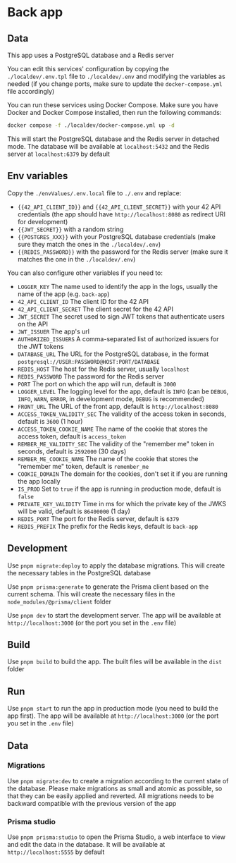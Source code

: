 # Back app

## Data

This app uses a PostgreSQL database and a Redis server

You can edit this services' configuration by copying the `./localdev/.env.tpl` file to `./localdev/.env` and modifying the variables as needed (if you change ports, make sure to update the `docker-compose.yml` file accordingly)

You can run these services using Docker Compose. Make sure you have Docker and Docker Compose installed, then run the following commands:

```bash
docker compose -f ./localdev/docker-compose.yml up -d
```

This will start the PostgreSQL database and the Redis server in detached mode. The database will be available at `localhost:5432` and the Redis server at `localhost:6379` by default

## Env variables

Copy the `./envValues/.env.local` file to `./.env` and replace:
-   `{{42_API_CLIENT_ID}}` and `{{42_API_CLIENT_SECRET}}` with your 42 API credentials (the app should have `http://localhost:8080` as redirect URI for development)
-   `{{JWT_SECRET}}` with a random string
-   `{{POSTGRES_XXX}}` with your PostgreSQL database credentials (make sure they match the ones in the `./localdev/.env`)
-   `{{REDIS_PASSWORD}}` with the password for the Redis server (make sure it matches the one in the `./localdev/.env`)

You can also configure other variables if you need to:

-   `LOGGER_KEY` The name used to identify the app in the logs, usually the name of the app (e.g. `back-app`)
-   `42_API_CLIENT_ID` The client ID for the 42 API
-   `42_API_CLIENT_SECRET` The client secret for the 42 API
-   `JWT_SECRET` The secret used to sign JWT tokens that authenticate users on the API
-   `JWT_ISSUER` The app's url
-	`AUTHORIZED_ISSUERS` A comma-separated list of authorized issuers for the JWT tokens
-   `DATABASE_URL` The URL for the PostgreSQL database, in the format `postgresql://USER:PASSWORD@HOST:PORT/DATABASE`
-   `REDIS_HOST` The host for the Redis server, usually `localhost`
-   `REDIS_PASSWORD` The password for the Redis server
-   `PORT` The port on which the app will run, default is `3000`
-   `LOGGER_LEVEL` The logging level for the app, default is `INFO` (can be `DEBUG`, `INFO`, `WARN`, `ERROR`, in development mode, `DEBUG` is recommended)
-   `FRONT_URL` The URL of the front app, default is `http://localhost:8080`
-   `ACCESS_TOKEN_VALIDITY_SEC` The validity of the access token in seconds, default is `3600` (1 hour)
-   `ACCESS_TOKEN_COOKIE_NAME` The name of the cookie that stores the access token, default is `access_token`
-   `REMBER_ME_VALIDITY_SEC` The validity of the "remember me" token in seconds, default is `2592000` (30 days)
-   `REMBER_ME_COOKIE_NAME` The name of the cookie that stores the "remember me" token, default is `remember_me`
-   `COOKIE_DOMAIN` The domain for the cookies, don't set it if you are running the app locally
-   `IS_PROD` Set to `true` if the app is running in production mode, default is `false`
-   `PRIVATE_KEY_VALIDITY` Time in ms for which the private key of the JWKS will be valid, default is `86400000` (1 day)
-   `REDIS_PORT` The port for the Redis server, default is `6379`
-	`REDIS_PREFIX` The prefix for the Redis keys, default is `back-app`

## Development

Use `pnpm migrate:deploy` to apply the database migrations. This will create the necessary tables in the PostgreSQL database

Use `pnpm prisma:generate` to generate the Prisma client based on the current schema. This will create the necessary files in the `node_modules/@prisma/client` folder

Use `pnpm dev` to start the development server. The app will be available at `http://localhost:3000` (or the port you set in the `.env` file)

## Build

Use `pnpm build` to build the app. The built files will be available in the `dist` folder

## Run

Use `pnpm start` to run the app in production mode (you need to build the app first). The app will be available at `http://localhost:3000` (or the port you set in the `.env` file)

## Data

### Migrations

Use `pnpm migrate:dev` to create a migration according to the current state of the database. Please make migrations as small and atomic as possible, so that they can be easily applied and reverted. All migrations needs to be backward compatible with the previous version of the app

### Prisma studio

Use `pnpm prisma:studio` to open the Prisma Studio, a web interface to view and edit the data in the database. It will be available at `http://localhost:5555` by default
